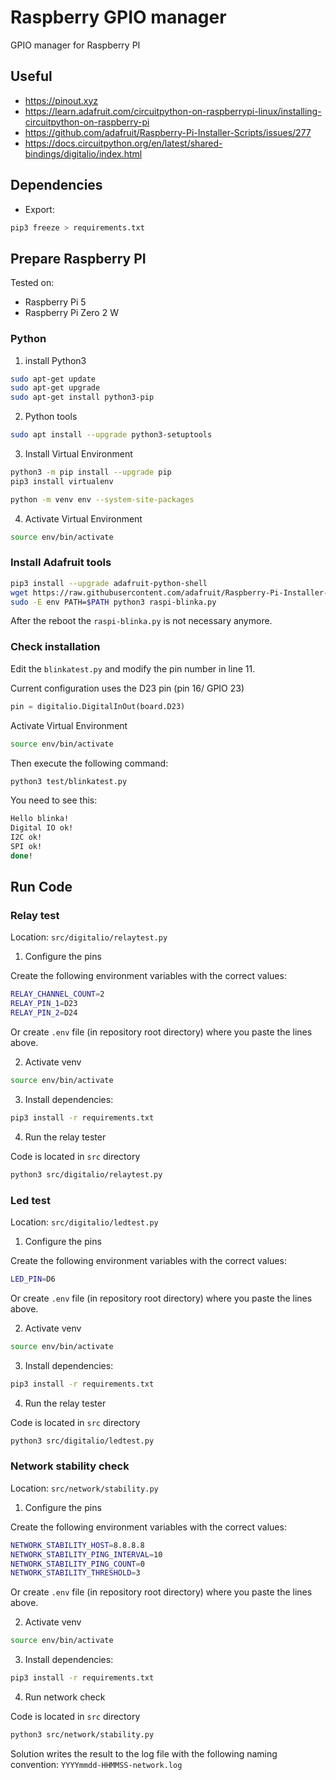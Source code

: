 # Raspberry GPIO manager
GPIO manager for Raspberry PI


## Useful

- https://pinout.xyz
- https://learn.adafruit.com/circuitpython-on-raspberrypi-linux/installing-circuitpython-on-raspberry-pi
- https://github.com/adafruit/Raspberry-Pi-Installer-Scripts/issues/277
- https://docs.circuitpython.org/en/latest/shared-bindings/digitalio/index.html

## Dependencies

- Export: 

```bash
pip3 freeze > requirements.txt
```

## Prepare Raspberry PI 

Tested on:
- Raspberry Pi 5
- Raspberry Pi Zero 2 W


### Python 

1. install Python3

```bash
sudo apt-get update
sudo apt-get upgrade
sudo apt-get install python3-pip
```

2. Python tools

```bash
sudo apt install --upgrade python3-setuptools
```

3. Install Virtual Environment

```bash
python3 -m pip install --upgrade pip
pip3 install virtualenv
```

```bash
python -m venv env --system-site-packages
```

4. Activate Virtual Environment

```bash
source env/bin/activate
```

### Install Adafruit tools

```bash
pip3 install --upgrade adafruit-python-shell
wget https://raw.githubusercontent.com/adafruit/Raspberry-Pi-Installer-Scripts/master/raspi-blinka.py
sudo -E env PATH=$PATH python3 raspi-blinka.py
```

After the reboot the `raspi-blinka.py` is not necessary anymore.


### Check installation

Edit the `blinkatest.py` and modify the pin number in line 11.

Current configuration uses the D23 pin (pin 16/ GPIO 23)
```python
pin = digitalio.DigitalInOut(board.D23)
```

Activate Virtual Environment

```bash
source env/bin/activate
```

Then execute the following command:

```bash
python3 test/blinkatest.py 
```

You need to see this:

```bash
Hello blinka!
Digital IO ok!
I2C ok!
SPI ok!
done!
```


## Run Code

### Relay test

Location: `src/digitalio/relaytest.py`

1. Configure the pins

Create the following environment variables with the correct values:

```bash
RELAY_CHANNEL_COUNT=2
RELAY_PIN_1=D23
RELAY_PIN_2=D24
```

Or create `.env` file (in repository root directory) where you paste the lines above.

2. Activate venv

```bash
source env/bin/activate
```

3. Install dependencies:

```bash
pip3 install -r requirements.txt
```

4. Run the relay tester

Code is located in `src` directory

```bash
python3 src/digitalio/relaytest.py 
```

### Led test

Location: `src/digitalio/ledtest.py`

1. Configure the pins

Create the following environment variables with the correct values:

```bash
LED_PIN=D6
```

Or create `.env` file (in repository root directory) where you paste the lines above.

2. Activate venv

```bash
source env/bin/activate
```

3. Install dependencies:

```bash
pip3 install -r requirements.txt
```

4. Run the relay tester

Code is located in `src` directory

```bash
python3 src/digitalio/ledtest.py 
```

### Network stability check

Location: `src/network/stability.py`

1. Configure the pins

Create the following environment variables with the correct values:

```bash
NETWORK_STABILITY_HOST=8.8.8.8
NETWORK_STABILITY_PING_INTERVAL=10
NETWORK_STABILITY_PING_COUNT=0
NETWORK_STABILITY_THRESHOLD=3
```

Or create `.env` file (in repository root directory) where you paste the lines above.

2. Activate venv

```bash
source env/bin/activate
```

3. Install dependencies:

```bash
pip3 install -r requirements.txt
```

4. Run network check

Code is located in `src` directory

```bash
python3 src/network/stability.py 
```

Solution writes the result to the log file with the following naming convention: `YYYYmmdd-HHMMSS-network.log`